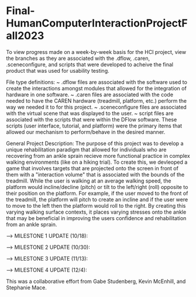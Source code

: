 # Final-HumanComputerInteractionProjectFall2023

To view progress made on a week-by-week basis for the HCI project, view the branches as they are associated with the .dflow, .caren, .sceneconfigure, and scripts that were developed to acheive the final product that was used for usability testing. 

File type definitions:
~ .dflow files are associated with the software used to create the interactions amongst modules that allowed for the integration of hardware in one software. 
~ .caren files are associated with the code needed to have the CAREN hardware (treadmill, platform, etc.) perform the way we needed it to for this project. 
~ .sceneconfigure files are associated with the virtual scene that was displayed to the user. 
~ script files are associated with the scripts that were within the DFlow software. These scripts (user interface, tutorial, and platform) were the primary items that allowed our mechanism to perform/behave in the desired manner.

General Project Description: 
The purpose of this project was to develop a unique rehabilitation paradigm that allowed for individuals who are recovering from an ankle sprain recieve more functional practice in complex walking environments (like on a hiking trial). To create this, we devleoped a game that involves targets that are projected onto the screen in front of them with a "interaction volume" that is associated with the bounds of the treadmill. While the user is walking at an average walking speed, the platform would incline/decline (pitch) or tilt to the left/right (roll) opposite to their position on the platform. For example, if the user moved to the front of the treadmill, the platform will pitch to create an incline and if the user were to move to the left then the platform would roll to the right. By creating this varying walking surface contexts, it places varying stresses onto the ankle that may be beneficial in improving the users confidence and rehabilitation from an ankle sprain. 


--> MILESTONE 1 UPDATE (10/18):

--> MILESTONE 2 UPDATE (10/30):

--> MILESTONE 3 UPDATE (11/13):

--> MILESTONE 4 UPDATE (12/4):


This was a collaborative effort from Gabe Studenberg, Kevin McEnhill, and Stephanie Mace. 
